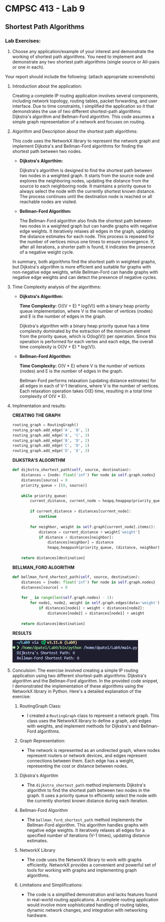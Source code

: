 # CMPSC 413 - Lab 9
## Shortest Path Algorithms

### Lab Exercises:
1. Choose any application/example of your interest and demonstrate the working of shortest path algorithms. You need to implement and demonstrate any two shortest path algorithms (single source or All-pairs or one in each).

Your report should include the following: (attach appropriate screenshots)

1. Introduction about the application:
    
    Creating a complete IP routing application involves several components, including network topology, routing tables, packet forwarding, and user interface. Due to time constraints, I simplified the application so it that demonstrates the use of two different shortest-path algorithms: Dijkstra's algorithm and Bellman-Ford algorithm. This code assumes a simple graph representation of a network and focuses on routing.

2. Algorithm and Description about the shortest path algorithms:
    
    This code uses the NetworkX library to represent the network graph and implement Dijkstra's and Bellman-Ford algorithms for finding the shortest path between two nodes.

    - **Dijkstra's Algorthim:**

        Dijkstra's algorithm is designed to find the shortest path between two nodes in a weighted graph. It starts from the source node and explores the neighboring nodes, updating the distance from the source to each neighboring node. It maintains a priority queue to always select the node with the currently shortest known distance. The process continues until the destination node is reached or all reachable nodes are visited.

    - **Bellman-Ford Algorithm:**
  
        The Bellman-Ford algorithm also finds the shortest path between two nodes in a weighted graph but can handle graphs with negative edge weights. It iteratively relaxes all edges in the graph, updating the distance estimates for each node. This process is repeated for the number of vertices minus one times to ensure convergence. If, after all iterations, a shorter path is found, it indicates the presence of a negative weight cycle.

    In summary, both algorithms find the shortest path in weighted graphs, but Dijkstra's algorithm is more efficient and suitable for graphs with non-negative edge weights, while Bellman-Ford can handle graphs with negative edge weights and can detect the presence of negative cycles.

3. Time Complexity analysis of the algorithms:
    
    - **Dijkstra's Algorithm:**

        **Time Complexity:** O((V + E) * log(V)) with a binary heap priority queue implementation, where V is the number of vertices (nodes) and E is the number of edges in the graph.

        Dijkstra's algorithm with a binary heap priority queue has a time complexity dominated by the extraction of the minimum element from the priority queue, which is O(log(V)) per operation. Since this operation is performed for each vertex and each edge, the overall time complexity is O((V + E) * log(V)).

    - **Bellman-Ford Algorithm:**

        **Time Complexity:** O(V * E) where V is the number of vertices (nodes) and E is the number of edges in the graph.

        Bellman-Ford performs relaxation (updating distance estimates) for all edges in each of V-1 iterations, where V is the number of vertices. Each relaxation operation takes O(E) time, resulting in a total time complexity of O(V * E).

4. Implmentation and results:

    **CREATING THE GRAPH**
    ```python
    routing_graph = RoutingGraph()
    routing_graph.add_edge('A', 'B', 1)
    routing_graph.add_edge('A', 'C', 3)
    routing_graph.add_edge('B', 'D', 2)
    routing_graph.add_edge('C', 'D', 1)
    routing_graph.add_edge('D', 'E', 3)
    ```

    **DIJKSTRA'S ALGORITHM**
    ```python
    def dijkstra_shortest_path(self, source, destination):
        distances = {node: float('inf') for node in self.graph.nodes}
        distances[source] = 0
        priority_queue = [(0, source)]

        while priority_queue:
            current_distance, current_node = heapq.heappop(priority_queue)

            if current_distance > distances[current_node]:
                continue

            for neighbor, weight in self.graph[current_node].items():
                distance = current_distance + weight['weight']
                if distance < distances[neighbor]:
                    distances[neighbor] = distance
                    heapq.heappush(priority_queue, (distance, neighbor))

        return distances[destination]
    ```

    **BELLMAN_FORD ALGORITHM**
    ```python
    def bellman_ford_shortest_path(self, source, destination):
        distances = {node: float('inf') for node in self.graph.nodes}
        distances[source] = 0

        for _ in range(len(self.graph.nodes) - 1):
            for node1, node2, weight in self.graph.edges(data='weight'):
                if distances[node1] + weight < distances[node2]:
                    distances[node2] = distances[node1] + weight

        return distances[destination]
    ```

    **RESULTS**
    
    ![''](Images/Lab9Results.png)

5. Conculsion:
    The exercise involved creating a simple IP routing application using two different shortest-path algorithms: Dijkstra's algorithm and the Bellman-Ford algorithm. In the provided code snippet, I demonstrated the implementation of these algorithms using the NetworkX library in Python. Here's a detailed explanation of the exercise:

    1. RoutingGraph Class:
        - I created a `RoutingGraph` class to represent a network graph. This class uses the NetworkX library to define a graph, add edges with weights, and implement methods for Dijkstra's and Bellman-Ford algorithms.

    2. Graph Representation:
        - The network is represented as an undirected graph, where nodes represent routers or network devices, and edges represent connections between them. Each edge has a weight, representing the cost or distance between nodes.
    
    3. Dijkstra's Algortitm 
        - The `dijkstra_shortest_path` method implements Dijkstra's algorithm to find the shortest path between two nodes in the graph. It uses a priority queue to efficiently select the node with the currently shortest known distance during each iteration.
   
    4. Bellman-Ford Algorithm
        - The `bellman_ford_shortest_path` method implements the Bellman-Ford algorithm. This algorithm handles graphs with negative edge weights. It iteratively relaxes all edges for a specified number of iterations (V-1 times), updating distance estimates.
   
    5. NetworkX Library
        - The code uses the NetworkX library to work with graphs efficiently. NetworkX provides a convenient and powerful set of tools for working with graphs and implementing graph algorithms.
   
    6. Limitations and Simplifications:
        - The code is a simplified demonstration and lacks features found in real-world routing applications. A complete routing application would involve more sophisticated handling of routing tables, dynamic network changes, and integration with networking hardware.
   
